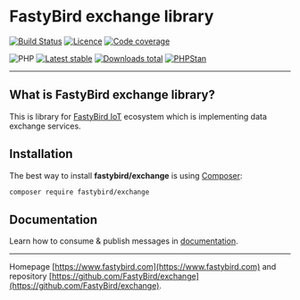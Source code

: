 # FastyBird exchange library

[![Build Status](https://badgen.net/github/checks/FastyBird/exchange/main?cache=300&style=flast-square)](https://github.com/FastyBird/exchange/actions)
[![Licence](https://badgen.net/github/license/FastyBird/exchange?cache=300&style=flast-square)](https://github.com/FastyBird/exchange/blob/main/LICENSE.md)
[![Code coverage](https://badgen.net/coveralls/c/github/FastyBird/exchange?cache=300&style=flast-square)](https://coveralls.io/r/FastyBird/exchange)

![PHP](https://badgen.net/packagist/php/FastyBird/exchange?cache=300&style=flast-square)
[![Latest stable](https://badgen.net/packagist/v/FastyBird/exchange/latest?cache=300&style=flast-square)](https://packagist.org/packages/FastyBird/exchange)
[![Downloads total](https://badgen.net/packagist/dt/FastyBird/exchange?cache=300&style=flast-square)](https://packagist.org/packages/FastyBird/exchange)
[![PHPStan](https://img.shields.io/badge/PHPStan-enabled-brightgreen.svg?style=flat-square)](https://github.com/phpstan/phpstan)

***

## What is FastyBird exchange library?

This is library for [FastyBird IoT](https://www.fastybird.com) ecosystem which is
implementing data exchange services.

## Installation

The best way to install **fastybird/exchange** is using [Composer](http://getcomposer.org/):

```sh
composer require fastybird/exchange
```

## Documentation

Learn how to consume & publish messages
in [documentation](https://github.com/FastyBird/exchange/blob/main/.docs/en/index.md).

***
Homepage [https://www.fastybird.com](https://www.fastybird.com) and
repository [https://github.com/FastyBird/exchange](https://github.com/FastyBird/exchange).

